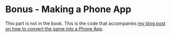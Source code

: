 # Bonus - Making a Phone App

This part is not in the book. This is the code that accompanies [my blog post on how to convert the game into a Phone App](https://s1dd.com/2019/11/making-the-game-from-elementary-javascript-into-a-phone-app).
